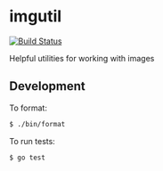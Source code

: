 # imgutil

[![Build Status](https://travis-ci.org/buildpack/imgutil.svg?branch=master)](https://travis-ci.org/buildpack/imgutil)

Helpful utilities for working with images

## Development

To format:

```bash
$ ./bin/format
```

To run tests:

```bash
$ go test
```